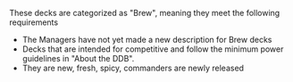 These decks are categorized as "Brew", meaning they meet the following requirements
- The Managers have not yet made a new description for Brew decks
- Decks that are intended for competitive and follow the minimum power guidelines in "About the DDB".
- They are new, fresh, spicy, commanders are newly released
